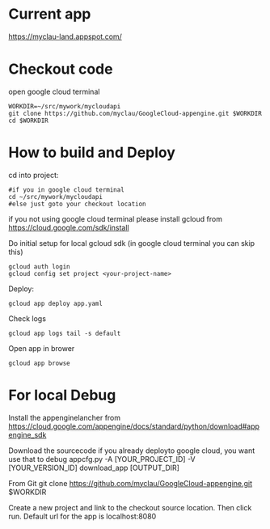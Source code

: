 Current app
===========
https://myclau-land.appspot.com/

Checkout code
============================
open google cloud terminal

	WORKDIR=~/src/mywork/mycloudapi
	git clone https://github.com/myclau/GoogleCloud-appengine.git $WORKDIR
	cd $WORKDIR


How to build and Deploy
=======================

cd into project:
	
	#if you in google cloud terminal
	cd ~/src/mywork/mycloudapi
	#else just goto your checkout location

if you not using google cloud terminal please install gcloud from https://cloud.google.com/sdk/install

Do initial setup for local gcloud sdk (in google cloud terminal you can skip this)

	gcloud auth login
	gcloud config set project <your-project-name>

Deploy:

	gcloud app deploy app.yaml
	
Check logs

	gcloud app logs tail -s default
	
Open app in brower

	gcloud app browse

For local Debug
=========
Install the appenginelancher from https://cloud.google.com/appengine/docs/standard/python/download#appengine_sdk

Download the sourcecode
if you already deployto  google cloud, you want use that to debug
	appcfg.py -A [YOUR_PROJECT_ID] -V [YOUR_VERSION_ID] download_app [OUTPUT_DIR]

From Git
	git clone https://github.com/myclau/GoogleCloud-appengine.git $WORKDIR


Create a new project and link to the checkout source location.
Then click run.
Default url for the app is localhost:8080


	
